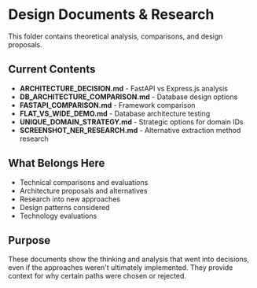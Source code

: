 # Design Documents & Research

This folder contains theoretical analysis, comparisons, and design proposals.

## Current Contents

- **ARCHITECTURE_DECISION.md** - FastAPI vs Express.js analysis
- **DB_ARCHITECTURE_COMPARISON.md** - Database design options
- **FASTAPI_COMPARISON.md** - Framework comparison
- **FLAT_VS_WIDE_DEMO.md** - Database architecture testing
- **UNIQUE_DOMAIN_STRATEGY.md** - Strategic options for domain IDs
- **SCREENSHOT_NER_RESEARCH.md** - Alternative extraction method research

## What Belongs Here

- Technical comparisons and evaluations
- Architecture proposals and alternatives
- Research into new approaches
- Design patterns considered
- Technology evaluations

## Purpose

These documents show the thinking and analysis that went into decisions, even if the approaches weren't ultimately implemented. They provide context for why certain paths were chosen or rejected.